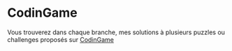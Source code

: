 # CodinGame

Vous trouverez dans chaque branche, mes solutions à plusieurs puzzles ou challenges proposés sur [CodinGame](https://www.codingame.com/home)

